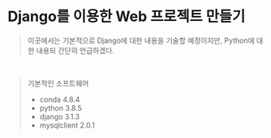 # Django를 이용한 Web 프로젝트 만들기

> 이곳에서는 기본적으로 Django에 대한 내용을 기술할 예정이지만, Python에 대한 내용되 간단히 언급하겠다.

<br/>

> 기본적인 소프트웨어 
> * conda 4.8.4
> * python 3.8.5
> * django 3.1.3
> * mysqlclient 2.0.1

<br/>

